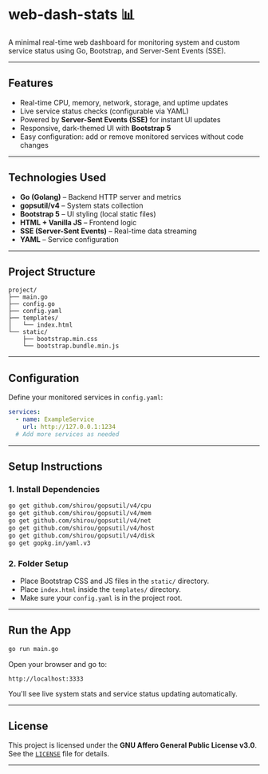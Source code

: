 # web-dash-stats 📊

A minimal real-time web dashboard for monitoring system and custom service status using Go, Bootstrap, and Server-Sent Events (SSE).

---

## Features

- Real-time CPU, memory, network, storage, and uptime updates
- Live service status checks (configurable via YAML)
- Powered by **Server-Sent Events (SSE)** for instant UI updates
- Responsive, dark-themed UI with **Bootstrap 5**
- Easy configuration: add or remove monitored services without code changes

---

## Technologies Used

- **Go (Golang)** – Backend HTTP server and metrics
- **gopsutil/v4** – System stats collection
- **Bootstrap 5** – UI styling (local static files)
- **HTML + Vanilla JS** – Frontend logic
- **SSE (Server-Sent Events)** – Real-time data streaming
- **YAML** – Service configuration

---

## Project Structure

```
project/
├── main.go
├── config.go
├── config.yaml
├── templates/
│   └── index.html
└── static/
    ├── bootstrap.min.css
    └── bootstrap.bundle.min.js
```

---

## Configuration

Define your monitored services in `config.yaml`:

```yaml
services:
  - name: ExampleService
    url: http://127.0.0.1:1234
  # Add more services as needed
```

---

## Setup Instructions

### 1. Install Dependencies

```bash
go get github.com/shirou/gopsutil/v4/cpu
go get github.com/shirou/gopsutil/v4/mem
go get github.com/shirou/gopsutil/v4/net
go get github.com/shirou/gopsutil/v4/host
go get github.com/shirou/gopsutil/v4/disk
go get gopkg.in/yaml.v3
```

### 2. Folder Setup

- Place Bootstrap CSS and JS files in the `static/` directory.
- Place `index.html` inside the `templates/` directory.
- Make sure your `config.yaml` is in the project root.

---

## Run the App

```bash
go run main.go
```

Open your browser and go to:

```
http://localhost:3333
```

You'll see live system stats and service status updating automatically.

---

## License

This project is licensed under the **GNU Affero General Public License v3.0**.  
See the [`LICENSE`](LICENSE) file for details.

---
